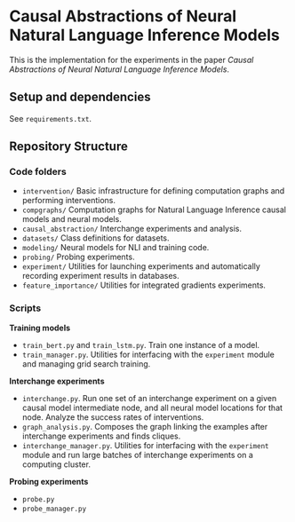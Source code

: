 # Causal Abstractions of Neural Natural Language Inference Models

This is the implementation for the experiments in the paper *Causal Abstractions of Neural Natural Language Inference Models*.

## Setup and dependencies

See `requirements.txt`.

## Repository Structure

### Code folders

- `intervention/` Basic infrastructure for defining computation graphs and performing interventions.
- `compgraphs/` Computation graphs for Natural Language Inference causal models and neural models. 
- `causal_abstraction/` Interchange experiments and analysis.
- `datasets/` Class definitions for datasets.
- `modeling/` Neural models for NLI and training code.
- `probing/` Probing experiments.
- `experiment/` Utilities for launching experiments and automatically recording experiment results in databases.
- `feature_importance/` Utilities for integrated gradients experiments.

### Scripts

**Training models**

- `train_bert.py` and `train_lstm.py`. Train one instance of a model.
- `train_manager.py`. Utilities for interfacing with the `experiment` module and managing grid search training.

**Interchange experiments**

- `interchange.py`. Run one set of an interchange experiment on a given causal model intermediate node, and all neural model locations for that node. Analyze the success rates of interventions.
- `graph_analysis.py`. Composes the graph linking the examples after interchange experiments and finds cliques.
- `interchange_manager.py`. Utilities for interfacing with the `experiment` module and run large batches of interchange experiments on a computing cluster.

**Probing experiments**
- `probe.py`
- `probe_manager.py`




